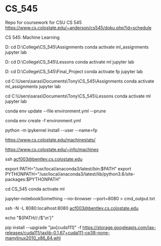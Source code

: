 # CS_545
Repo for coursework for CSU CS 545 https://www.cs.colostate.edu/~anderson/cs545/doku.php?id=schedule

CS 545: Machine Learning

D:
cd D:\College\CS_545\Assignments
conda activate ml_assignments
jupyter lab

D:
cd D:\College\CS_545\Lessons
conda activate ml
jupyter lab

D:
cd D:\College\CS_545\Final_Project
conda activate fp
jupyter lab

cd C:\Users\saras\Documents\Tony\CS_545\Assignments
conda activate ml_assignments
jupyter lab

cd C:\Users\saras\Documents\Tony\CS_545\Lessons
conda activate ml
jupyter lab

conda env update --file environment.yml --prune

conda env create -f environment.yml

python -m ipykernel install --user --name=fp



https://www.cs.colostate.edu/machinestats/

https://www.cs.colostate.edu/~info/machines

ssh acf003@bentley.cs.colostate.edu

export PATH="/usr/local/anaconda3/latest/bin:$PATH"
export PYTHONPATH="/usr/local/anaconda3/latest/lib/python3.8/site-packages:$PYTHONPATH"

cd CS_545
conda activate ml

jupyter-notebookSomething --no-browser --port=8080 > cmd_output.txt

ssh -N -L 8080:localhost:8080 acf003@bentley.cs.colostate.edu


echo "${PATH//:/$'\n'}"

pip install --upgrade "jax[cuda111]" -f https://storage.googleapis.com/jax-releases/cuda111/jaxlib-0.1.67+cuda111-cp38-none-manylinux2010_x86_64.whl